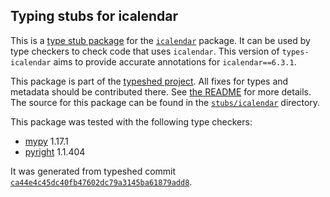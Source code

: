 ## Typing stubs for icalendar

This is a [type stub package](https://typing.python.org/en/latest/tutorials/external_libraries.html)
for the [`icalendar`](https://github.com/collective/icalendar) package. It can be used by type checkers
to check code that uses `icalendar`. This version of
`types-icalendar` aims to provide accurate annotations for
`icalendar==6.3.1`.

This package is part of the [typeshed project](https://github.com/python/typeshed).
All fixes for types and metadata should be contributed there.
See [the README](https://github.com/python/typeshed/blob/main/README.md)
for more details. The source for this package can be found in the
[`stubs/icalendar`](https://github.com/python/typeshed/tree/main/stubs/icalendar)
directory.

This package was tested with the following type checkers:
* [mypy](https://github.com/python/mypy/) 1.17.1
* [pyright](https://github.com/microsoft/pyright) 1.1.404

It was generated from typeshed commit
[`ca44e4c45dc40fb47602dc79a3145ba61879add8`](https://github.com/python/typeshed/commit/ca44e4c45dc40fb47602dc79a3145ba61879add8).